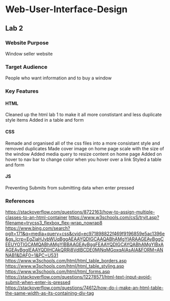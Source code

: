 # Web-User-Interface-Design
## Lab 2
### Website Purpose
Window seller website

### Target Audience
People who want information and to buy a window

### Key Features
#### HTML
Cleaned up the html lab 1 to make it all more constistant and less duplicate style items
Added in a table and form
#### CSS
Remade and organised all of the css files into a more consistant style and removed duplicates
Made cover image on home page scale with the size of the window
Added media query to resize content on home page
Added on hover to nav bar to change color when you hover over a link
Styled a table and form
#### JS
Preventing Submits from submitting data when enter pressed

### References
https://stackoverflow.com/questions/8722163/how-to-assign-multiple-classes-to-an-html-container
https://www.w3schools.com/csS/tryit.asp?filename=trycss3_flexbox_flex-wrap_nowrap8
https://www.bing.com/search?pglt=171&q=media+query+css&cvid=ec971898822f469f9196859e5ac1396e&gs_lcrp=EgZjaHJvbWUqBggAEAAYQDIGCAAQABhAMgYIARAAGEAyBggCEEUYOTIGCAMQABhAMgYIBBAAGEAyBggFEAAYQDIGCAYQABhAMgYIBxAAGEAyBggIEAAYQDIHCAkQRRj8VdIBCDE0MjNqMGoxqAIAsAIA&FORM=ANNAB1&DAF0=1&PC=U531
https://www.w3schools.com/html/html_table_borders.asp
https://www.w3schools.com/html/html_table_styling.asp
https://www.w3schools.com/html/html_forms.asp
https://stackoverflow.com/questions/12278571/html-text-input-avoid-submit-when-enter-is-pressed
https://stackoverflow.com/questions/74612/how-do-i-make-an-html-table-the-same-width-as-its-containing-div-tag